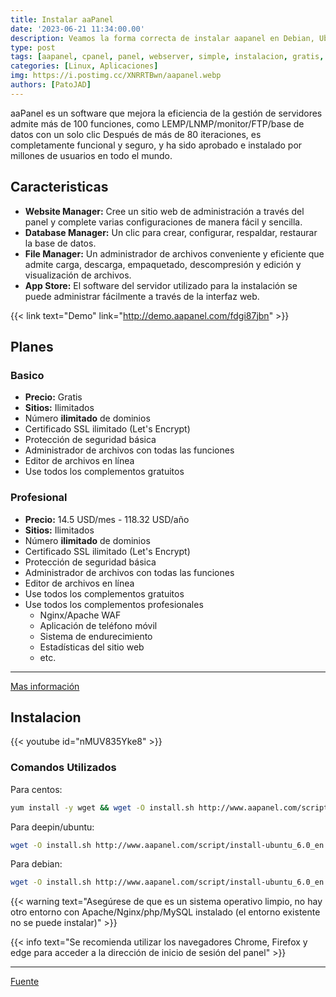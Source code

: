 ```yaml
---
title: Instalar aaPanel
date: '2023-06-21 11:34:00.00'
description: Veamos la forma correcta de instalar aapanel en Debian, Ubuntu y Centos. De una forma simple y rapida.
type: post
tags: [aapanel, cpanel, panel, webserver, simple, instalacion, gratis, debian, ubuntu, centos, deepin, python, php, mysql, aapanel install, aapanel install debian, aapanel install ubuntu, aapanel install centos]
categories: [Linux, Aplicaciones]
img: https://i.postimg.cc/XNRRTBwn/aapanel.webp
authors: [PatoJAD]
---
```


aaPanel es un software que mejora la eficiencia de la gestión de servidores admite más de 100 funciones, como LEMP/LNMP/monitor/FTP/base de datos con un solo clic Después de más de 80 iteraciones, es completamente funcional y seguro, y ha sido aprobado e instalado por millones de usuarios en todo el mundo.

## Caracteristicas

-   **Website Manager:** Cree un sitio web de administración a través del panel y complete varias configuraciones de manera fácil y sencilla.
-   **Database Manager:** Un clic para crear, configurar, respaldar, restaurar la base de datos.
-   **File Manager:** Un administrador de archivos conveniente y eficiente que admite carga, descarga, empaquetado, descompresión y edición y visualización de archivos.
-   **App Store:** El software del servidor utilizado para la instalación se puede administrar fácilmente a través de la interfaz web.

{{< link text="Demo" link="http://demo.aapanel.com/fdgi87jbn" >}}

## Planes

### Basico

-   **Precio:** Gratis
-   **Sitios:** Ilimitados
-   Número **ilimitado** de dominios
-   Certificado SSL ilimitado (Let's Encrypt)
-   Protección de seguridad básica
-   Administrador de archivos con todas las funciones
-   Editor de archivos en línea
-   Use todos los complementos gratuitos

### Profesional

-   **Precio:** 14.5 USD/mes - 118.32 USD/año
-   **Sitios:** Ilimitados
-   Número **ilimitado** de dominios
-   Certificado SSL ilimitado (Let's Encrypt)
-   Protección de seguridad básica
-   Administrador de archivos con todas las funciones
-   Editor de archivos en línea
-   Use todos los complementos gratuitos
-   Use todos los complementos profesionales
    -   Nginx/Apache WAF
    -   Aplicación de teléfono móvil
    -   Sistema de endurecimiento
    -   Estadísticas del sitio web
    -   etc.

* * *

[Mas información](https://www.aapanel.com/new/pricing.html)

## Instalacion

{{< youtube id="nMUV835Yke8" >}}

### Comandos Utilizados

Para centos:

```bash
yum install -y wget && wget -O install.sh http://www.aapanel.com/script/install_6.0_en.sh && bash install.sh aapanel
```

Para deepin/ubuntu:

```bash
wget -O install.sh http://www.aapanel.com/script/install-ubuntu_6.0_en.sh && sudo bash install.sh aapanel
```

Para debian:

```bash
wget -O install.sh http://www.aapanel.com/script/install-ubuntu_6.0_en.sh && bash install.sh aapanel
```

{{< warning text="Asegúrese de que es un sistema operativo limpio, no hay otro entorno con Apache/Nginx/php/MySQL instalado (el entorno existente no se puede instalar)" >}}

{{< info text="Se recomienda utilizar los navegadores Chrome, Firefox y edge para acceder a la dirección de inicio de sesión del panel" >}}

* * *

[Fuente](https://www.aapanel.com/)
